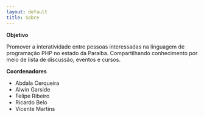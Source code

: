 ```yaml
---
layout: default
title: Sobre
---
```


<p><strong>Objetivo</strong></p>
<p>Promover a interatividade entre pessoas interessadas na linguagem de programação PHP no estado da Paraíba. Compartilhando conhecimento por meio de lista de discussão, eventos e cursos.</p>
<p><strong>Coordenadores</strong></p>
<ul>
<li>Abdala Cerqueira</li>
<li>Alwin Garside</li>
<li>Felipe Ribeiro</li>
<li>Ricardo Belo</li>
<li>Vicente Martins</li>
</ul>
